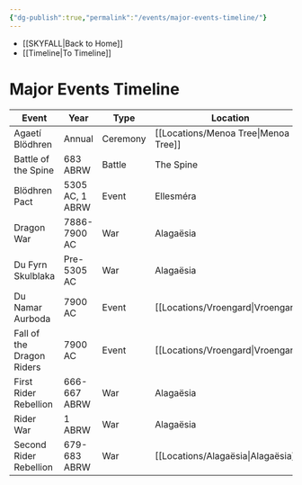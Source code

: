 ```yaml
---
{"dg-publish":true,"permalink":"/events/major-events-timeline/"}
---
```


- [[SKYFALL\|Back to Home]]
- [[Timeline\|To Timeline]]

# Major Events Timeline
| Event                     | Year            | Type     | Location                              |
| ------------------------- | --------------- | -------- | ------------------------------------- |
| Agaetí Blödhren           | Annual          | Ceremony | [[Locations/Menoa Tree\|Menoa Tree]]         |
| Battle of the Spine       | 683 ABRW        | Battle   | The Spine                             |
| Blödhren Pact             | 5305 AC, 1 ABRW | Event    | Ellesméra                             |
| Dragon War                | 7886-7900 AC    | War      | Alagaësia                             |
| Du Fyrn Skulblaka         | Pre-5305 AC     | War      | Alagaësia                             |
| Du Namar Aurboda          | 7900 AC         | Event    | [[Locations/Vroengard\|Vroengard]]           |
| Fall of the Dragon Riders | 7900 AC         | Event    | [[Locations/Vroengard\|Vroengard]]           |
| First Rider Rebellion     | 666-667 ABRW    | War      | Alagaësia                             |
| Rider War                 | 1 ABRW          | War      | Alagaësia                             |
| Second Rider Rebellion    | 679-683 ABRW    | War      | [[Locations/Alagaësia\|Alagaësia]] |

